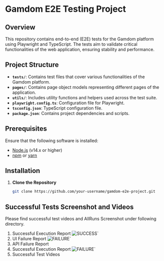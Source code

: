 # Gamdom E2E Testing Project

## Overview

This repository contains end-to-end (E2E) tests for the Gamdom platform using Playwright and TypeScript. The tests aim to validate critical functionalities of the web application, ensuring stability and performance. 

## Project Structure

- **`tests/`**: Contains test files that cover various functionalities of the Gamdom platform.
- **`pages/`**: Contains page object models representing different pages of the application.
- **`utils/`**: Includes utility functions and helpers used across the test suite.
- **`playwright.config.ts`**: Configuration file for Playwright.
- **`tsconfig.json`**: TypeScript configuration file.
- **`package.json`**: Contains project dependencies and scripts.

## Prerequisites

Ensure that the following software is installed:

- [Node.js](https://nodejs.org/) (v14.x or higher)
- [npm](https://www.npmjs.com/) or [yarn](https://classic.yarnpkg.com/en/docs/install)

## Installation

1. **Clone the Repository**

   ```bash
   git clone https://github.com/your-username/gamdom-e2e-project.git

## Successful Tests Screenshot and Videos  

Please find successful test videos and AllRuns Screenshot under following directory.
1. Successful Execution Report 
![SUCCESS](./successful-test-results/AllRuns.png)`
2. UI Failure Report 
![FAILURE](./successful-test-results/AllRuns.png)`
3. API Failure Report
4. Successful Execution Report 
![FAILURE](./successful-test-results/AllRuns.png)`
5. Successful Test Videos

